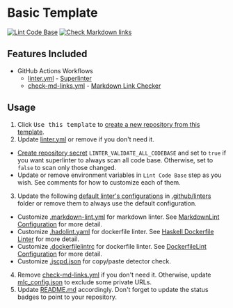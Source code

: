 # Basic Template

[![Lint Code Base](https://github.com/pacroy/template-basic/actions/workflows/linter.yml/badge.svg)](https://github.com/pacroy/template-basic/actions/workflows/linter.yml) [![Check Markdown links](https://github.com/pacroy/template-basic/actions/workflows/check-md-links.yml/badge.svg)](https://github.com/pacroy/template-basic/actions/workflows/check-md-links.yml)

## Features Included

- GitHub Actions Workflows
  - [linter.yml] - [Superlinter]
  - [check-md-links.yml] - [Markdown Link Checker]

## Usage

1. Click <kbd>Use this template</kbd> to [create a new repository from this template].
2. Update [linter.yml] or remove if you don't need it.

- [Create repository secret] `LINTER_VALIDATE_ALL_CODEBASE` and set to `true` if you want superlinter to always scan all code base. Otherwise, set to `false` to scan only those changed.
- Update or remove environment variables in `Lint Code Base` step as you wish. See comments for how to customize each of them.

3. Update the following [default linter's configurations] in [.github/linters] folder or remove them to always use the default configuration.

- Customize [.markdown-lint.yml] for markdown linter. See [MarkdownLint Configuration] for more detail.
- Customize [.hadolint.yaml] for dockerfile linter. See [Haskell Dockerfile Linter] for more detail.
- Customize [.dockerfilelintrc] for dockerfile linter. See [DockerfileLint Configuration] for more detail.
- Customize [.jscpd.json] for copy/paste detector check.

4. Remove [check-md-links.yml] if you don't need it. Otherwise, update [mlc_config.json] to exclude some private URLs.
5. Update [README.md] accordingly. Don't forget to update the status badges to point to your repository.

[Superlinter]: <https://github.com/github/super-linter>
[linter.yml]: <.github/workflows/linter.yml>
[create a new repository from this template]: <https://docs.github.com/en/github/creating-cloning-and-archiving-repositories/creating-a-repository-on-github/creating-a-repository-from-a-template>
[Create repository secret]: <https://docs.github.com/en/actions/reference/encrypted-secrets#creating-encrypted-secrets-for-a-repository>
[.markdown-lint.yml]: <.github/linters/.markdown-lint.yml>
[.hadolint.yaml]: <.github/linters/.hadolint.yaml>
[MarkdownLint Configuration]: <https://github.com/igorshubovych/markdownlint-cli#configuration>
[.jscpd.json]: <.github/linters/.jscpd.json>
[.github/linters]: <.github/linters>
[.dockerfilelintrc]: <.github/linters/.dockerfilelintrc>
[DockerfileLint Configuration]: <https://github.com/replicatedhq/dockerfilelint#configuring>
[Haskell Dockerfile Linter]: <https://github.com/hadolint/hadolint#configure>
[default linter's configurations]: <https://github.com/github/super-linter/tree/master/TEMPLATES>
[Markdown Link Checker]: <https://github.com/tcort/markdown-link-check#config-file-format>
[check-md-links.yml]: <.github/workflows/check-md-links.yml>
[mlc_config.json]: <.github/link-checker/mlc_config.json>
[README.md]: <README.md>